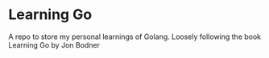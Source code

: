# Learning Go

A repo to store my personal learnings of Golang. Loosely following the book Learning Go by Jon Bodner


